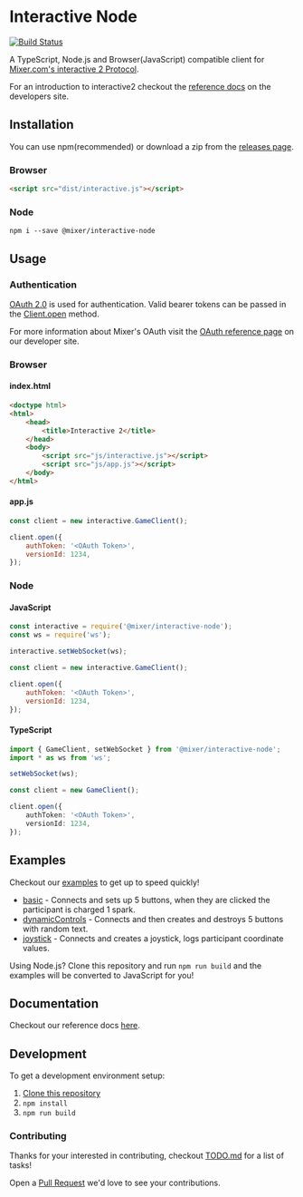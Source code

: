 # Interactive Node

[![Build Status](https://travis-ci.org/mixer/interactive-node.svg?branch=master)](https://travis-ci.org/mixer/interactive-node)

A TypeScript, Node.js and Browser(JavaScript) compatible client for [Mixer.com's interactive 2 Protocol](https://dev.mixer.com/guides/mixplay/protocol/overview).

For an introduction to interactive2 checkout the [reference docs](https://dev.mixer.com/guides/mixplay/introduction) on the developers site.

## Installation

You can use npm(recommended) or download a zip from the [releases page](https://github.com/mixer/interactive-node/releases).

### Browser

```html
<script src="dist/interactive.js"></script>
```

### Node

```
npm i --save @mixer/interactive-node
```

## Usage

### Authentication

[OAuth 2.0](https://tools.ietf.org/html/rfc6749) is used for authentication. Valid bearer tokens can be passed in the [Client.open](https://mixer.github.io/interactive-node/classes/client.html#open) method.

For more information about Mixer's OAuth visit the [OAuth reference page](https://dev.mixer.com/reference/oauth/index.html) on our developer site.

### Browser

#### index.html

```html
<doctype html>
<html>
    <head>
        <title>Interactive 2</title>
    </head>
    <body>
        <script src="js/interactive.js"></script>
        <script src="js/app.js"></script>
    </body>
</html>
```

#### app.js

```js
const client = new interactive.GameClient();

client.open({
    authToken: '<OAuth Token>',
    versionId: 1234,
});
```

### Node

#### JavaScript

```js
const interactive = require('@mixer/interactive-node');
const ws = require('ws');

interactive.setWebSocket(ws);

const client = new interactive.GameClient();

client.open({
    authToken: '<OAuth Token>',
    versionId: 1234,
});
```

#### TypeScript

```ts
import { GameClient, setWebSocket } from '@mixer/interactive-node';
import * as ws from 'ws';

setWebSocket(ws);

const client = new GameClient();

client.open({
    authToken: '<OAuth Token>',
    versionId: 1234,
});
```

## Examples

Checkout our [examples](https://github.com/mixer/interactive-node/tree/master/examples/) to get up to speed quickly!

* [basic](https://github.com/mixer/interactive-node/tree/master/examples/basic.ts) - Connects and sets up 5 buttons, when they are clicked the participant is charged 1 spark.
* [dynamicControls](https://github.com/mixer/interactive-node/tree/master/examples/dynamicControls.ts) - Connects and then creates and destroys 5 buttons with random text.
* [joystick](https://github.com/mixer/interactive-node/tree/master/examples/joystick.ts) - Connects and creates a joystick, logs participant coordinate values.

Using Node.js? Clone this repository and run `npm run build` and the examples will be converted to JavaScript for you!

## Documentation

Checkout our reference docs [here](https://mixer.github.io/interactive-node/).

## Development

To get a development environment setup:

1. [Clone this repository](https://help.github.com/articles/cloning-a-repository/)
2. `npm install`
3. `npm run build`

### Contributing

Thanks for your interested in contributing, checkout [TODO.md](https://github.com/mixer/interactive-node/blob/master/TODO.md) for a list of tasks!

Open a [Pull Request](https://github.com/mixer/interactive-node/pulls) we'd love to see your contributions.
